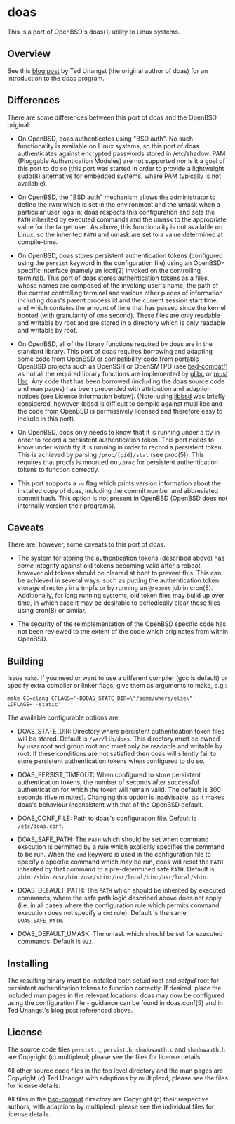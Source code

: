 # doas

This is a port of OpenBSD's doas(1) utility to Linux systems.

## Overview

See this [blog post](http://www.tedunangst.com/flak/post/doas-mastery) by Ted Unangst
(the original author of doas) for an introduction to the doas program.

## Differences

There are some differences between this port of doas and the OpenBSD original:

 - On OpenBSD, doas authenticates using "BSD auth". No such functionality is
   available on Linux systems, so this port of doas authenticates against encrypted
   passwords stored in /etc/shadow. PAM (Pluggable Authentication Modules) are not
   supported nor is it a goal of this port to do so (this port was started in order
   to provide a lightweight sudo(8) alternative for embedded systems, where PAM
   typically is not available).

 - On OpenBSD, the "BSD auth" mechanism allows the administrator to define the
   `PATH` which is set in the environment and the umask when a particular user logs
   in; doas respects this configuration and sets the `PATH` inherited by executed
   commands and the umask to the appropriate value for the target user. As above,
   this functionality is not available on Linux, so the inherited `PATH` and umask
   are set to a value determined at compile-time.
   
 - On OpenBSD, doas stores persistent authentication tokens (configured using the
   `persist` keyword in the configuration file) using an OpenBSD-specific interface
   (namely an ioctl(2) invoked on the controlling terminal). This port of doas stores
   authentication tokens as a files, whose names are composed of the invoking user's
   name, the path of the current controlling terminal and various other pieces of 
   information including doas's parent process id and the current session start time,
   and which contains the amount of time that has passed since the kernel booted
   (with granularity of one second). These files are only readable and writable by
   root and are stored in a directory which is only readable and writable by root.
   
 - On OpenBSD, all of the library functions required by doas are in the standard
   library. This port of doas requires borrowing and adapting some code from OpenBSD
   or compatibility code from portable OpenBSD projects such as OpenSSH or OpenSMTPD
   (see [bsd-compat/](bsd-compat)) as not all the required library functions are
   implemented by [glibc](https://www.gnu.org/software/libc/)
   or [musl libc](https://www.musl-libc.org/). Any code that has been borrowed
   (including the doas source code and man pages) has been prepended with attribution
   and adaption notices (see License information below). (Note:
   using [libbsd](libbsd.freedesktop.org) was briefly considered, however libbsd is
   difficult to compile against musl libc and the code from OpenBSD is permissively
   licensed and therefore easy to include in this port).

 - On OpenBSD, doas only needs to know that it is running under a tty in order to 
   record a persistent authentication token. This port needs to know under *which* 
   tty it is running in order to record a persistent token. This is achieved by 
   parsing `/proc/[pid]/stat` (see proc(5)). This requires that procfs is mounted
   on `/proc` for persistent authentication tokens to function correctly.

 - This port supports a `-v` flag which prints version information about the
   installed copy of doas, including the commit number and abbreviated commit
   hash. This option is not present in OpenBSD (OpenBSD does not internally version
   their programs).

## Caveats

There are, however, some caveats to this port of doas.

 - The system for storing the authentication tokens (described above) has *some* 
   integrity against old tokens becoming valid after a reboot, however old tokens 
   should be cleared at boot to prevent this. This can be achieved in several ways,
   such as putting the authentication token storage directory in a tmpfs or by running
   an `@reboot` job in cron(8). Additionally, for long running systems, old token files
   may build up over time, in which case it may be desirable to periodically clear 
   these files using cron(8) or similar.

 - The security of the reimplementation of the OpenBSD specific code has not been
   reviewed to the extent of the code which originates from within OpenBSD.

## Building

Issue `make`. If you need or want to use a different compiler (gcc is default) or
specify extra compiler or linker flags, give them as arguments to make, e.g.:

```
make CC=clang CFLAGS='-DDOAS_STATE_DIR=\"/some/where/else\"' LDFLAGS='-static'
```

The available configurable options are:

 - DOAS\_STATE\_DIR: Directory where persistent authentication token files will be
   stored. Default is `/var/lib/doas`. This directory must be owned by user root and
   group root and must only be readable and writable by root. If these conditions are
   not satisfied then doas will silently fail to store persistent authentication
   tokens when configured to do so.

 - DOAS\_PERSIST\_TIMEOUT: When configured to store persistent authentication tokens,
   the number of seconds after successful authentication for which the token will
   remain valid. The default is 300 seconds (five minutes). Changing this option is
   inadvisable, as it makes doas's behaviour inconsistent with that of the OpenBSD
   default.

 - DOAS\_CONF\_FILE: Path to doas's configuration file. Default is `/etc/doas.conf`.

 - DOAS\_SAFE\_PATH: The `PATH` which should be set when command execution is
   permitted by a rule which explicitly specifies the command to be run. When the
   `cmd` keyword is used in the configuration file to specify a specific command
   which may be run, doas will reset the `PATH` inherited by that command to a
   pre-determined safe `PATH`. Default is
   `/bin:/sbin:/usr/bin:/usr/sbin:/usr/local/bin:/usr/local/sbin`.

 - DOAS\_DEFAULT\_PATH: The `PATH` which should be inherited by executed
   commands, where the safe path logic described above does not apply (i.e. in all
   cases where the configuration rule which permits command execution does not
   specify a `cmd` rule). Default is the same `DOAS_SAFE_PATH`.

 - DOAS\_DEFAULT\_UMASK: The umask which should be set for executed commands.
   Default is `022`.

## Installing

The resulting binary must be installed both setuid root and *setgid* root for
persistent authentication tokens to function correctly. If desired, place the
included man pages in the relevant locations. doas may now be configured using the
configuration file - guidance can be found in doas.conf(5) and in Ted Unangst's blog
post referenced above.

## License

The source code files `persist.c`, `persist.h`, `shadowauth.c` and `shadowauth.h` are
Copyright (c) multiplexd; please see the files for license details.

All other source code files in the top level directory and the man pages are
Copyright (c) Ted Unangst with adaptions by multiplexd; please see the files for
license details.

All files in the [bsd-compat](bsd-compat) directory are Copyright (c) their
respective authors, with adaptions by multiplexd; please see the individual files
for license details.


